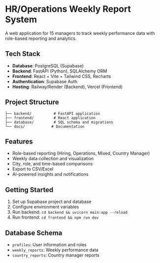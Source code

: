 # HR/Operations Weekly Report System

A web application for 15 managers to track weekly performance data with role-based reporting and analytics.

## Tech Stack

- **Database**: PostgreSQL (Supabase)
- **Backend**: FastAPI (Python), SQLAlchemy ORM
- **Frontend**: React + Vite + Tailwind CSS, Recharts
- **Authentication**: Supabase Auth
- **Hosting**: Railway/Render (Backend), Vercel (Frontend)

## Project Structure

```
├── backend/          # FastAPI application
├── frontend/         # React application
├── database/         # SQL schema and migrations
└── docs/            # Documentation
```

## Features

- Role-based reporting (Hiring, Operations, Mixed, Country Manager)
- Weekly data collection and visualization
- City, role, and time-based comparisons
- Export to CSV/Excel
- AI-powered insights and notifications

## Getting Started

1. Set up Supabase project and database
2. Configure environment variables
3. Run backend: `cd backend && uvicorn main:app --reload`
4. Run frontend: `cd frontend && npm run dev`

## Database Schema

- `profiles`: User information and roles
- `weekly_reports`: Weekly performance data
- `country_reports`: Country manager reports

